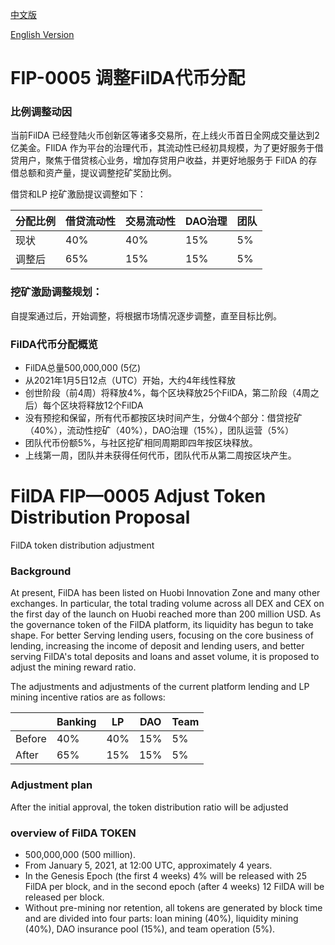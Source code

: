 [中文版](#)

[English Version](#)

# FIP-0005 调整FilDA代币分配

### 比例调整动因

当前FilDA 已经登陆火币创新区等诸多交易所，在上线火币首日全网成交量达到2亿美金。FIlDA 作为平台的治理代币，其流动性已经初具规模，为了更好服务于借贷用户，聚焦于借贷核心业务，增加存贷用户收益，并更好地服务于 FilDA 的存借总额和资产量，提议调整挖矿奖励比例。

借贷和LP 挖矿激励提议调整如下：

| 分配比例 | 借贷流动性 | 交易流动性 | DAO治理 | 团队 |
| ---- | ---- | ---- | ---- | ---- |
| 现状 | 40% | 40% | 15% | 5% |
| 调整后 | 65% | 15% | 15% | 5% |



### 挖矿激励调整规划：
自提案通过后，开始调整，将根据市场情况逐步调整，直至目标比例。


### FilDA代币分配概览
- FilDA总量500,000,000 (5亿)
- 从2021年1月5日12点（UTC）开始，大约4年线性释放
- 创世阶段（前4周）将释放4%，每个区块释放25个FilDA，第二阶段（4周之后）每个区块将释放12个FilDA
- 没有预挖和保留，所有代币都按区块时间产生，分做4个部分：借贷挖矿（40%），流动性挖矿（40%），DAO治理（15%），团队运营（5%）
- 团队代币份额5%，与社区挖矿相同周期即四年按区块释放。
- 上线第一周，团队并未获得任何代币，团队代币从第二周按区块产生。





# FilDA FIP—0005 Adjust Token Distribution Proposal 
FilDA token distribution adjustment


### Background

At present, FilDA has been listed on Huobi Innovation Zone and many other exchanges. In particular, the total trading volume across all DEX and CEX on the first day of the launch on Huobi reached more than 200 million USD. As the governance token of the FilDA platform, its liquidity has begun to take shape. For better Serving lending users, focusing on the core business of lending, increasing the income of deposit and lending users, and better serving FilDA's total deposits and loans and asset volume, it is proposed to adjust the mining reward ratio.

The adjustments and adjustments of the current platform lending and LP mining incentive ratios are as follows:

|  | Banking | LP | DAO | Team |
| ---- | ---- | ---- | ---- | ---- |
| Before | 40% | 40% | 15% | 5% |
| After | 65% | 15% | 15% | 5% |


### Adjustment plan

After the initial approval, the token distribution ratio will be adjusted

### overview of FilDA TOKEN 
- 500,000,000 (500 million).
- From January 5, 2021, at 12:00 UTC, approximately 4 years.
- In the Genesis Epoch (the first 4 weeks) 4% will be released with 25 FilDA per block, and in the second epoch (after 4 weeks) 12 FilDA will be released per block.
- Without pre-mining nor retention, all tokens are generated by block time and are divided into four parts: loan mining (40%), liquidity mining (40%), DAO insurance pool (15%), and team operation (5%).






